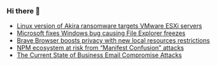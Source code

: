 ### Hi there 👋

<!--START_SECTION:feed-->
* [Linux version of Akira ransomware targets VMware ESXi servers](https://www.bleepingcomputer.com/news/security/linux-version-of-akira-ransomware-targets-vmware-esxi-servers/)
* [Microsoft fixes Windows bug causing File Explorer freezes](https://www.bleepingcomputer.com/news/microsoft/microsoft-fixes-windows-bug-causing-file-explorer-freezes/)
* [Brave Browser boosts privacy with new local resources restrictions](https://www.bleepingcomputer.com/news/security/brave-browser-boosts-privacy-with-new-local-resources-restrictions/)
* [NPM ecosystem at risk from “Manifest Confusion” attacks](https://www.bleepingcomputer.com/news/security/npm-ecosystem-at-risk-from-manifest-confusion-attacks/)
* [The Current State of Business Email Compromise Attacks](https://www.bleepingcomputer.com/news/security/the-current-state-of-business-email-compromise-attacks/)
<!--END_SECTION:feed-->

<!--
**frankenk/frankenk** is a ✨ _special_ ✨ repository because its `README.md` (this file) appears on your GitHub profile.

Here are some ideas to get you started:

- 🔭 I’m currently working on ...
- 🌱 I’m currently learning ...
- 👯 I’m looking to collaborate on ...
- 🤔 I’m looking for help with ...
- 💬 Ask me about ...
- 📫 How to reach me: ...
- 😄 Pronouns: ...
- ⚡ Fun fact: ...
-->



